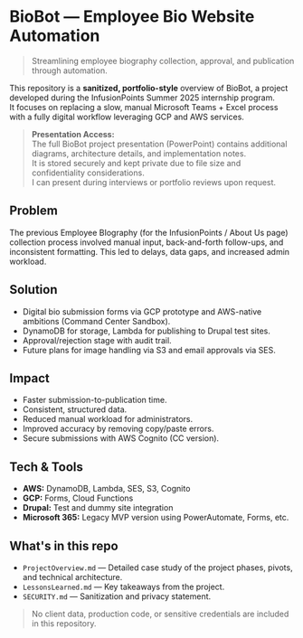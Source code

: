 # BioBot — Employee Bio Website Automation

> Streamlining employee biography collection, approval, and publication through automation.

This repository is a **sanitized, portfolio-style** overview of BioBot, a project developed during the InfusionPoints Summer 2025 internship program.  
It focuses on replacing a slow, manual Microsoft Teams + Excel process with a fully digital workflow leveraging GCP and AWS services.

> **Presentation Access:**  
> The full BioBot project presentation (PowerPoint) contains additional diagrams, architecture details, and implementation notes.  
> It is stored securely and kept private due to file size and confidentiality considerations.  
> I can present during interviews or portfolio reviews upon request.

## Problem
The previous Employee BIography (for the InfusionPoints / About Us page) collection process involved manual input, back-and-forth follow-ups, and inconsistent formatting. This led to delays, data gaps, and increased admin workload.

## Solution
- Digital bio submission forms via GCP prototype and AWS-native ambitions (Command Center Sandbox).
- DynamoDB for storage, Lambda for publishing to Drupal test sites.
- Approval/rejection stage with audit trail.
- Future plans for image handling via S3 and email approvals via SES.

## Impact
- Faster submission-to-publication time.
- Consistent, structured data.
- Reduced manual workload for administrators.
- Improved accuracy by removing copy/paste errors.
- Secure submissions with AWS Cognito (CC version).

## Tech & Tools
- **AWS:** DynamoDB, Lambda, SES, S3, Cognito
- **GCP:** Forms, Cloud Functions
- **Drupal:** Test and dummy site integration
- **Microsoft 365:** Legacy MVP version using PowerAutomate, Forms, etc.

## What's in this repo
- `ProjectOverview.md` — Detailed case study of the project phases, pivots, and technical architecture.
- `LessonsLearned.md` — Key takeaways from the project.
- `SECURITY.md` — Sanitization and privacy statement.

> No client data, production code, or sensitive credentials are included in this repository.
